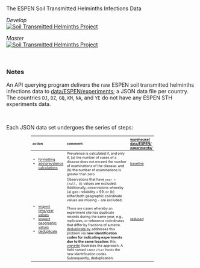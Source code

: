 <br>

The ESPEN Soil Transmitted Helminths Infections Data

_Develop_<br>
[![Soil Transmitted Helminths Project](https://github.com/helminthiases/infections/actions/workflows/main.yml/badge.svg?branch=develop)](https://github.com/helminthiases/infections/actions/workflows/main.yml)

_Master_<br>
[![Soil Transmitted Helminths Project](https://github.com/helminthiases/infections/actions/workflows/main.yml/badge.svg?branch=master)](https://github.com/helminthiases/infections/actions/workflows/main.yml)

<br>

### Notes

An API querying program delivers the raw ESPEN soil transmitted helminths infections data 
to [data/ESPEN/experiments](./data/ESPEN/experiments); a JSON data file per country.  The 
countries <span title="Djibouti">``DJ``</span>, ``DZ``, ``GQ``, ``KM``, ``NA``, and ``YE`` do not have any ESPEN STH experiments data.
  
<br>

Each JSON data set undergoes the series of steps:

<table style="width: 65%; font-size: 65%; text-align: left; margin-left: 65px;">
    <colgroup>
        <col span="1" style="width: 30%;">
        <col span="1" style="width: 65%;">
        <col span="1" style="width: 5%;">
    </colgroup>
    <thead>
        <tr><th>action</th><th>comment</th><th><a href="./warehouse/data/ESPEN/experiments">warehouse/<br>data/ESPEN/<br>experiments/</a></th></tr>
    </thead>
    <tr>
        <td><ul>
            <li><a href="./src/experiments/format.py">formatting</a></li><li><a href="./src/experiments/prevalence.py">add prevalence calculations</a></li>
        </ul></td>
        <td>Prevalence is calculated if, and only if, (a) the number of cases of a disease does not exceed the number of examinations of 
            the disease. and (b) the number of examinations is greater than zero.</td>
        <td><a href="./warehouse/data/ESPEN/experiments/baseline">baseline</a></td>
    </tr>
    <tr>
        <td><ul>
            <li><a href="./src/experiments/time.py">inspect time/year values</a></li>
            <li><a href="./src/experiments/geographical.py">inspect geographic values</a></li>
            <li><a href="./src/experiments/deduplicate.py">deduplicate</a></li>
        </ul></td>
        <td>Observations that have <code>year = {null, 0}</code> values are excluded.  Additionally, observations whereby (a) geo-reliability = 99, or 
            (b) either/both geographic co&ouml;rdinate values are missing - are excluded. <br><br>There are cases whereby an experiment site has duplicate 
            records during the same year, e.g., replicates, or reference co&ouml;rdinates that differ by fractions of a metre.  
            <a href="./src/experiments/deduplicate.py">deduplicate.py</a> addresses this problem via <b>new identification codes for indicating 
            experiments due to the same location</b>; this <a href="https://colab.research.google.com/github/helminthiases/networks/blob/develop/notebooks/graphs.ipynb#scrollTo=Determining_Equivalent_Geographic_Points">vignette</a> 
            illustrates the approach.  A field named <code>identifier</code> hosts the new identification codes.  Subsequently, deduplication.</td>
        <td><a href="./warehouse/data/ESPEN/experiments/reduced">reduced</a></td>
    </tr>
</table>

<!--- 
  <ul><li><a href="./src/experiments/plausible.py">inspect metric plausibility</a></li></ul>  
  Is an STH prevalence value valid if, and only if, there exists an *ascariasis*, *trichuriasis*, and *hookworm disease* prevalence value?) 
--->

<!---
  <ul><li><a href="./src/experiments/equivalent.py">inspect examination numbers</a></li></ul>  
  Should the number of examinations per disease be equivalent?)
--->

<br>
<br>

<br>
<br>

<br>
<br>

<br>
<br>

